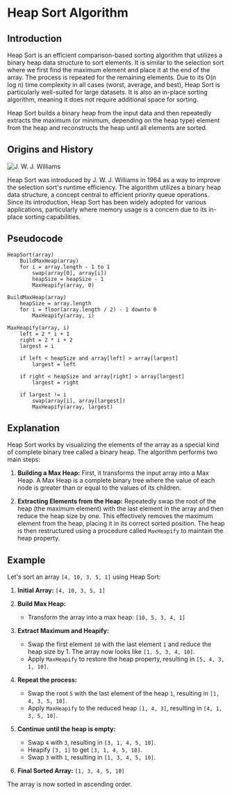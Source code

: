 # Heap Sort Algorithm

## Introduction

Heap Sort is an efficient comparison-based sorting algorithm that utilizes a binary heap data structure to sort elements. It is similar to the selection sort where we first find the maximum element and place it at the end of the array. The process is repeated for the remaining elements. Due to its O(n log n) time complexity in all cases (worst, average, and best), Heap Sort is particularly well-suited for large datasets. It is also an in-place sorting algorithm, meaning it does not require additional space for sorting.

Heap Sort builds a binary heap from the input data and then repeatedly extracts the maximum (or minimum, depending on the heap type) element from the heap and reconstructs the heap until all elements are sorted.

## Origins and History

![J. W. J. Williams](https://cdn-otf-cas.prfct.cc/dfs1/eyJ3IjozMDAsImQiOjcyLCJtIjoiSlBHIiwidXJsIjoiaHR0cHM6XC9cL2FkYXMtb3JlZ29uLWNhcy1vYml0cy5zMy5hbWF6b25hd3MuY29tXC9waG90b3NcL2NyZWF0ZV9zdG9yeVwvNWIzYzIzNWYwNGVkNVwvYTc0NDU3YjM0ZTczNzQyOWFiOWNhNzk2YTkyNS5qcGcifQ==)

Heap Sort was introduced by J. W. J. Williams in 1964 as a way to improve the selection sort's runtime efficiency. The algorithm utilizes a binary heap data structure, a concept central to efficient priority queue operations. Since its introduction, Heap Sort has been widely adopted for various applications, particularly where memory usage is a concern due to its in-place sorting capabilities.

## Pseudocode

```plaintext
HeapSort(array)
    BuildMaxHeap(array)
    for i = array.length - 1 to 1
        swap(array[0], array[i])
        heapSize = heapSize - 1
        MaxHeapify(array, 0)

BuildMaxHeap(array)
    heapSize = array.length
    for i = floor(array.length / 2) - 1 downto 0
        MaxHeapify(array, i)

MaxHeapify(array, i)
    left = 2 * i + 1
    right = 2 * i + 2
    largest = i

    if left < heapSize and array[left] > array[largest]
        largest = left

    if right < heapSize and array[right] > array[largest]
        largest = right

    if largest != i
        swap(array[i], array[largest])
        MaxHeapify(array, largest)
```

## Explanation

Heap Sort works by visualizing the elements of the array as a special kind of complete binary tree called a binary heap. The algorithm performs two main steps:

1. **Building a Max Heap:** First, it transforms the input array into a Max Heap. A Max Heap is a complete binary tree where the value of each node is greater than or equal to the values of its children.

2. **Extracting Elements from the Heap:** Repeatedly swap the root of the heap (the maximum element) with the last element in the array and then reduce the heap size by one. This effectively removes the maximum element from the heap, placing it in its correct sorted position. The heap is then restructured using a procedure called `MaxHeapify` to maintain the heap property.

## Example

Let's sort an array `[4, 10, 3, 5, 1]` using Heap Sort:

1. **Initial Array:** `[4, 10, 3, 5, 1]`

2. **Build Max Heap:**
   - Transform the array into a max heap: `[10, 5, 3, 4, 1]`

3. **Extract Maximum and Heapify:**
   - Swap the first element `10` with the last element `1` and reduce the heap size by 1. The array now looks like `[1, 5, 3, 4, 10]`.
   - Apply `MaxHeapify` to restore the heap property, resulting in `[5, 4, 3, 1, 10]`.

4. **Repeat the process:**
   - Swap the root `5` with the last element of the heap `1`, resulting in `[1, 4, 3, 5, 10]`.
   - Apply `MaxHeapify` to the reduced heap `[1, 4, 3]`, resulting in `[4, 1, 3, 5, 10]`.

5. **Continue until the heap is empty:**
   - Swap `4` with `3`, resulting in `[3, 1, 4, 5, 10]`.
   - Heapify `[3, 1]` to get `[3, 1, 4, 5, 10]`.
   - Swap `3` with `1`, resulting in `[1, 3, 4, 5, 10]`.

6. **Final Sorted Array:** `[1, 3, 4, 5, 10]`

The array is now sorted in ascending order.
